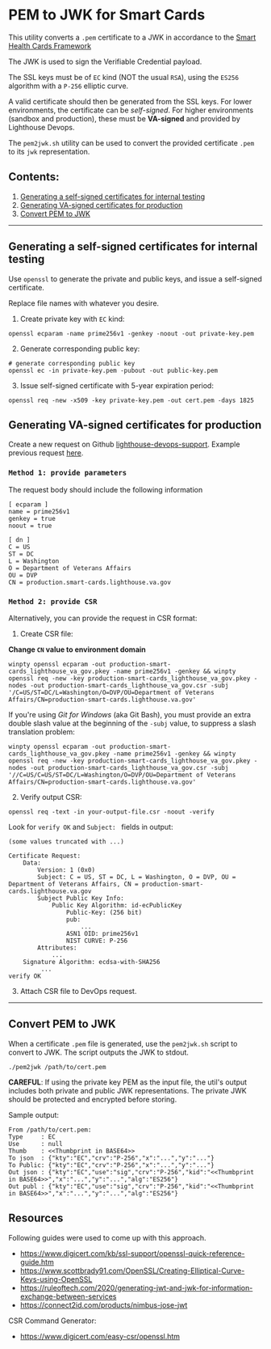 # PEM to JWK for Smart Cards

This utility converts a `.pem` certificate to a JWK in accordance to the [Smart Health Cards Framework](https://smarthealth.cards/#generating-and-resolving-cryptographic-keys)

The JWK is used to sign the Verifiable Credential payload.

The SSL keys must be of `EC` kind (NOT the usual `RSA`), using the `ES256` algorithm with a `P-256` elliptic curve.

A valid certificate should then be generated from the SSL keys. For lower environments, the certificate can be *self-signed*. For higher environments (sandbox and production), these must be **VA-signed** and provided by Lighthouse Devops.

The `pem2jwk.sh` utility can be used to convert the provided certificate `.pem` to its `jwk` representation.

## Contents:
1. [Generating a self-signed certificates for internal testing](#Generating-a-self-signed-certificates-for-internal-testing)
2. [Generating VA-signed certificates for production](#Generating-VA-signed-certificates-for-production)
3. [Convert PEM to JWK](#Convert-PEM-to-JWK)

---

## Generating a self-signed certificates for internal testing

Use `openssl` to generate the private and public keys, and issue a self-signed certificate.

Replace file names with whatever you desire.

1. Create private key with `EC` kind:
```
openssl ecparam -name prime256v1 -genkey -noout -out private-key.pem
```

2. Generate corresponding public key:
```
# generate corresponding public key
openssl ec -in private-key.pem -pubout -out public-key.pem
```

3. Issue self-signed certificate with 5-year expiration period:
```
openssl req -new -x509 -key private-key.pem -out cert.pem -days 1825
```

## Generating VA-signed certificates for production

Create a new request on Github [lighthouse-devops-support](https://github.com/department-of-veterans-affairs/lighthouse-devops-support/issues). Example previous request [here](https://github.com/department-of-veterans-affairs/lighthouse-devops-support/issues/183).

### `Method 1: provide parameters`

The request body should include the following information
```
[ ecparam ]
name = prime256v1
genkey = true
noout = true

[ dn ]
C = US
ST = DC
L = Washington
O = Department of Veterans Affairs
OU = DVP
CN = production.smart-cards.lighthouse.va.gov
```

### `Method 2: provide CSR`

Alternatively, you can provide the request in CSR format:

1. Create CSR file:

**Change `CN` value to environment domain**
```
winpty openssl ecparam -out production-smart-cards_lighthouse_va_gov.pkey -name prime256v1 -genkey && winpty openssl req -new -key production-smart-cards_lighthouse_va_gov.pkey -nodes -out production-smart-cards_lighthouse_va_gov.csr -subj '/C=US/ST=DC/L=Washington/O=DVP/OU=Department of Veterans Affairs/CN=production-smart-cards.lighthouse.va.gov'
```

If you're using *Git for Windows* (aka Git Bash), you must provide an extra double slash value at the beginning of the `-subj` value, to suppress a slash translation problem:

```
winpty openssl ecparam -out production-smart-cards_lighthouse_va_gov.pkey -name prime256v1 -genkey && winpty openssl req -new -key production-smart-cards_lighthouse_va_gov.pkey -nodes -out production-smart-cards_lighthouse_va_gov.csr -subj '//C=US/C=US/ST=DC/L=Washington/O=DVP/OU=Department of Veterans Affairs/CN=production-smart-cards.lighthouse.va.gov'
```

2. Verify output CSR:
```
openssl req -text -in your-output-file.csr -noout -verify
```
Look for `verify OK` and `Subject: ` fields in output:
```
(some values truncated with ...)

Certificate Request:
    Data:
        Version: 1 (0x0)
        Subject: C = US, ST = DC, L = Washington, O = DVP, OU = Department of Veterans Affairs, CN = production-smart-cards.lighthouse.va.gov
        Subject Public Key Info:
            Public Key Algorithm: id-ecPublicKey
                Public-Key: (256 bit)
                pub:
                    ...
                ASN1 OID: prime256v1
                NIST CURVE: P-256
        Attributes:
            ...
    Signature Algorithm: ecdsa-with-SHA256
         ...
verify OK

```

3. Attach CSR file to DevOps request.

---

## Convert PEM to JWK

When a certificate `.pem` file is generated, use the `pem2jwk.sh` script to convert to JWK. The script outputs the JWK to stdout.

```
./pem2jwk /path/to/cert.pem
```

**CAREFUL**: If using the private key PEM as the input file, the util's output includes both private and public JWK representations. The private JWK should be protected and encrypted before storing.

Sample output:
```
From /path/to/cert.pem:
Type     : EC
Use      : null
Thumb    : <<Thumbprint in BASE64>>
To json  : {"kty":"EC","crv":"P-256","x":"...","y":"..."}
To Public: {"kty":"EC","crv":"P-256","x":"...","y":"..."}
Out json : {"kty":"EC","use":"sig","crv":"P-256","kid":"<<Thumbprint in BASE64>>","x":"...","y":"...","alg":"ES256"}
Out publ : {"kty":"EC","use":"sig","crv":"P-256","kid":"<<Thumbprint in BASE64>>","x":"...","y":"...","alg":"ES256"}

```

## Resources

Following guides were used to come up with this approach.
 - https://www.digicert.com/kb/ssl-support/openssl-quick-reference-guide.htm
 - https://www.scottbrady91.com/OpenSSL/Creating-Elliptical-Curve-Keys-using-OpenSSL
 - https://ruleoftech.com/2020/generating-jwt-and-jwk-for-information-exchange-between-services
 - https://connect2id.com/products/nimbus-jose-jwt

CSR Command Generator:
 - https://www.digicert.com/easy-csr/openssl.htm
